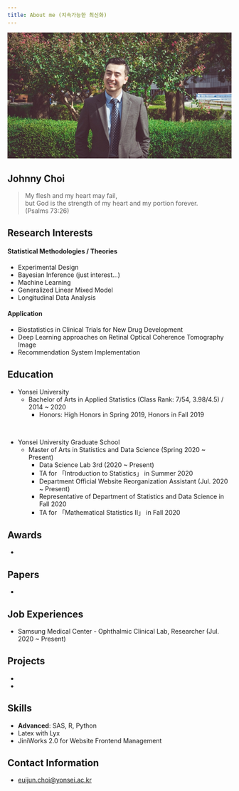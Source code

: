 ```yaml
---
title: About me (지속가능한 최신화)
---
```



![image3](/assets/img/sample/avatar.jpg)

## **Johnny Choi**

> My flesh and my heart may fail,  
> but God is the strength of my heart and my portion forever.   
> (Psalms 73:26)

## **Research Interests**

#### **Statistical Methodologies / Theories**

+ Experimental Design
+ Bayesian Inference (just interest...)
+ Machine Learning
+ Generalized Linear Mixed Model
+ Longitudinal Data Analysis

#### **Application**

+ Biostatistics in Clinical Trials for New Drug Development
+ Deep Learning approaches on Retinal Optical Coherence Tomography Image
+ Recommendation System Implementation

## **Education**

+ Yonsei University
  + Bachelor of Arts in Applied Statistics (Class Rank: 7/54, 3.98/4.5) / 2014 ~ 2020
    - Honors: High Honors in Spring 2019, Honors in Fall 2019

<br>

- Yonsei University Graduate School
  - Master of Arts in Statistics and Data Science (Spring 2020 ~ Present)
    - Data Science Lab 3rd (2020 ~ Present)  
    - TA  for 「Introduction to Statistics」 in Summer 2020
    - Department Official Website Reorganization Assistant (Jul. 2020 ~ Present)
    - Representative of Department of Statistics and Data Science in Fall 2020
    - TA  for 「Mathematical Statistics II」 in Fall 2020

## **Awards**

+ 

## **Papers**

+ 

## **Job Experiences**

+ Samsung Medical Center - Ophthalmic Clinical Lab, Researcher (Jul. 2020 ~ Present)

## **Projects**

+ 
+ 

## **Skills**

+ **Advanced**: SAS, R, Python
+ Latex with Lyx
+ JiniWorks 2.0 for Website Frontend Management

## **Contact Information**

+ euijun.choi@yonsei.ac.kr
